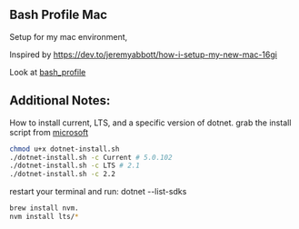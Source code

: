 ## Bash Profile Mac
Setup for my mac environment, 

Inspired by https://dev.to/jeremyabbott/how-i-setup-my-new-mac-16gi

Look at [bash_profile](https://github.com/MichaelDimmitt/bash-profile/blob/main/.bash_profile)

## Additional Notes:
How to install current, LTS, and a specific version of dotnet.
grab the install script from [microsoft](https://docs.microsoft.com/en-us/dotnet/core/tools/dotnet-install-script)

```bash
chmod u+x dotnet-install.sh
./dotnet-install.sh -c Current # 5.0.102
./dotnet-install.sh -c LTS # 2.1
./dotnet-install.sh -c 2.2 
```
restart your terminal and run: dotnet --list-sdks

```bash
brew install nvm. 
nvm install lts/*
```
